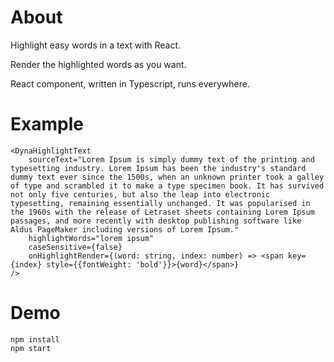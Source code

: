 # About

Highlight easy words in a text with React.

Render the highlighted words as you want.

React component, written in Typescript, runs everywhere.

# Example

```
<DynaHighlightText
    sourceText="Lorem Ipsum is simply dummy text of the printing and typesetting industry. Lorem Ipsum has been the industry's standard dummy text ever since the 1500s, when an unknown printer took a galley of type and scrambled it to make a type specimen book. It has survived not only five centuries, but also the leap into electronic typesetting, remaining essentially unchanged. It was popularised in the 1960s with the release of Letraset sheets containing Lorem Ipsum passages, and more recently with desktop publishing software like Aldus PageMaker including versions of Lorem Ipsum."
    highlightWords="lorem ipsum"
    caseSensitive={false}
    onHighlightRender={(word: string, index: number) => <span key={index} style={{fontWeight: 'bold'}}>{word}</span>}
/>
```

# Demo

```
npm install
npm start
```